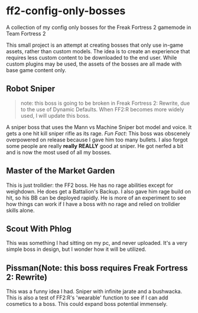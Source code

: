 # ff2-config-only-bosses
A collection of my config only bosses for the Freak Fortress 2 gamemode in Team Fortress 2
  
This small project is an attempt at creating bosses that only use in-game assets, rather than custom models. The idea is to create an experience that requires less custom content to be downloaded to the end user. While custom plugins may be used, the assets of the bosses are all made with base game content only.
  
  
## **Robot Sniper**  
  
  > note: this boss is going to be broken in Freak Fortress 2: Rewrite, due to the use of Dynamic Defaults. When FF2:R becomes more widely used, I will update this boss. 
  
A sniper boss that uses the Mann vs Machine Sniper bot model and voice. It gets a one hit kill sniper rifle as its rage. *Fun Fact*: This boss was obscenely overpowered on release because I gave him too many bullets. I also forgot some people are really **really** **REALLY** good at sniper. He got nerfed a bit and is now the most used of all my bosses.
  
## **Master of the Market Garden**  
This is just trolldier: the FF2 boss. He has no rage abilities except for weighdown. He does get a Battalion's Backup. I also gave him rage build on hit, so his BB can be deployed rapidly. He is more of an experiment to see how things can work if I have a boss with no rage and relied on trolldier skills alone.

## **Scout With Phlog**  
This was something I had sitting on my pc, and never uploaded. It's a very simple boss in design, but I wonder how it will be utilized.  
  
## **Pissman**(Note: this boss requires Freak Fortress 2: Rewrite)  
This was a funny idea I had. Sniper with infinite jarate and a bushwacka. This is also a test of FF2:R's 'wearable' function to see if I can add cosmetics to a boss. This could expand boss potential immensely.
